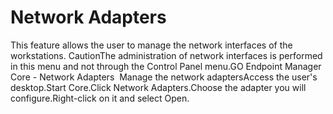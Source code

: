 # Network Adapters 

This feature allows the user to manage the network interfaces of the workstations. CautionThe administration of network interfaces is performed in this menu and not through the Control Panel menu.GO Endpoint Manager Core - Network Adapters  Manage the network adaptersAccess the user's desktop.Start Core.Click Network Adapters.Choose the adapter you will configure.Right-click on it and select Open.